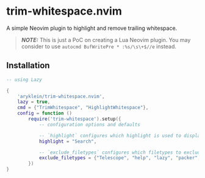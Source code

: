 # trim-whitespace.nvim

A simple Neovim plugin to highlight and remove trailing whitespace.

> **_NOTE:_** This is just a PoC on creating a Lua Neovim plugin.
You may consider to use `autocmd BufWritePre * :%s/\s\+$//e` instead.

## Installation

```lua
-- using Lazy

{
    'aryklein/trim-whitespace.nvim',
    lazy = true,
    cmd = {"TrimWhitespace", "HighlightWhitespace"},
    config = function ()
        require('trim-whitespace').setup({
            -- configuration options and defaults

            -- `highlight` configures which highlight is used to display the trailing whitespaces
            highlight = "Search",

            -- `exclude_filetypes` configures which filetypes to exclude when displaying trailing whitespaces
            exclude_filetypes = {"Telescope", "help", "lazy", "packer", "dashboard", "NvimTree", "Trouble"},
        })
}
```
